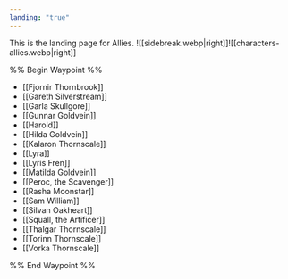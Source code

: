 ```yaml
---
landing: "true"
---
```

This is the landing page for Allies.
![[sidebreak.webp|right]]![[characters-allies.webp|right]]

%% Begin Waypoint %%
- [[Fjornir Thornbrook]]
- [[Gareth Silverstream]]
- [[Garla Skullgore]]
- [[Gunnar Goldvein]]
- [[Harold]]
- [[Hilda Goldvein]]
- [[Kalaron Thornscale]]
- [[Lyra]]
- [[Lyris Fren]]
- [[Matilda Goldvein]]
- [[Peroc, the Scavenger]]
- [[Rasha Moonstar]]
- [[Sam William]]
- [[Silvan Oakheart]]
- [[Squall, the Artificer]]
- [[Thalgar Thornscale]]
- [[Torinn Thornscale]]
- [[Vorka Thornscale]]

%% End Waypoint %%